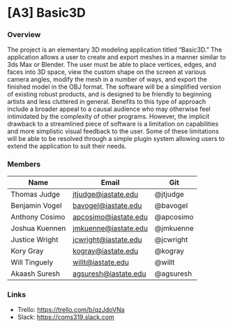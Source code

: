 # [A3] Basic3D

### Overview
The project is an elementary 3D modeling application titled “Basic3D.” The application allows a user to create and export meshes in a manner similar to 3ds Max or Blender. The user must be able to place vertices, edges, and faces into 3D space, view the custom shape on the screen at various camera angles, modify the mesh in a number of ways, and export the finished model in the OBJ format. The software will be a simplified version of existing robust products, and is designed to be friendly to beginning artists and less cluttered in general. Benefits to this type of approach include a broader appeal to a causal audience who may otherwise feel intimidated by the complexity of other programs. However, the implicit drawback to a streamlined piece of software is a limitation on capabilities and more simplistic visual feedback to the user. Some of these limitations will be able to be resolved through a simple plugin system allowing users to extend the application to suit their needs.

### Members
 Name | Email | Git 
 --- | --- | --- 
 Thomas Judge | jtjudge@iastate.edu | @jtjudge
 Benjamin Vogel | bavogel@iastate.edu | @bavogel
 Anthony Cosimo | apcosimo@iastate.edu | @apcosimo
 Joshua Kuennen | jmkuenne@iastate.edu | @jmkuenne
 Justice Wright | jcwright@iastate.edu | @jcwright
 Kory Gray | kogray@iastate.edu | @kogray
 Will Tinguely | willt@iastate.edu | @willt
 Akaash Suresh | agsuresh@iastate.edu | @agsuresh
 
 ### Links
 * Trello: https://trello.com/b/qzJdoVNa
 * Slack: https://coms319.slack.com